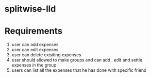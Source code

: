 # splitwise-lld

# Requirements
1) user can add expenses
2) user can edit expenses
3) user can delete exisiting expenses
4) user should allowed to make groups and can add , edit and settle expenses in the group
5) users can list all the expenses that he has done with specific friend
   
